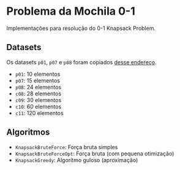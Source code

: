 # Problema da Mochila 0-1

Implementações para resolução do 0-1 Knapsack Problem.

## Datasets

Os datasets `p01`, `p07` e `p08` foram copiados [desse endereço](https://people.sc.fsu.edu/~jburkardt/datasets/knapsack_01/knapsack_01.html).

- `p01`: 10 elementos
- `p07`: 15 elementos
- `p08`: 24 elementos
- `c08`: 28 elementos
- `c09`: 30 elementos
- `c10`: 60 elementos
- `c11`: 120 elementos

## Algoritmos

- `KnapsackBruteForce`: Força bruta simples
- `KnapsackBruteForceOpt`: Força bruta (com pequena otimização)
- `KnapsackGreedy`: Algorítmo guloso (aproximação)